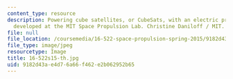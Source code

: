 ```yaml
---
content_type: resource
description: Powering cube satellites, or CubeSats, with an electric propulsion technology
  developed at the MIT Space Propulsion Lab. Christine Daniloff / MIT.
file: null
file_location: /coursemedia/16-522-space-propulsion-spring-2015/9182d43ae4d76a66f462e2b062952b65_16-522s15-th.jpg
file_type: image/jpeg
resourcetype: Image
title: 16-522s15-th.jpg
uid: 9182d43a-e4d7-6a66-f462-e2b062952b65
---
```


